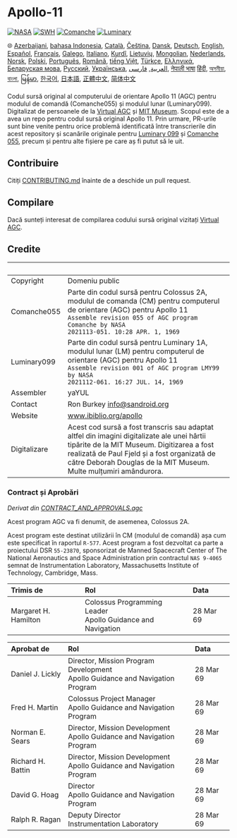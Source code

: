 # Apollo-11

[![NASA][1]][2]
[![SWH]][SWH_URL]
[![Comanche]][ComancheMilestone]
[![Luminary]][LuminaryMilestone]

🌐
[Azerbaijani][AZ],
[bahasa Indonesia][ID],
[Català][CA],
[Čeština][CZ],
[Dansk][DA],
[Deutsch][DE],
[English][EN],
[Español][ES],
[Français][FR],
[Galego][GL],
[Italiano][IT],
[Kurdî][KU],
[Lietuvių][LT],
[Mongolian][MN],
[Nederlands][NL],
[Norsk][NO],
[Polski][PL],
[Português][PT_BR],
[Română][RO],
[tiếng Việt][VI],
[Türkçe][TR],
[Ελληνικά][GR],
[Беларуская мова][BE],
[Русский][RU],
[Українська][UK],
[العربية][AR],
[فارسی][FA],
[नेपाली भाषा][NE]
[हिंदी][HI_IN],
[অসমীয়া][AS_IN],
[বাংলা][BD_BN],
[မြန်မာ][MM],
[한국어][KO_KR],
[日本語][JA],
[正體中文][ZH_TW],
[简体中文][ZH_CN]

[AR]:README.ar.md
[AS_IN]:README.as_in.md
[AZ]:README.az.md
[BD_BN]:README.bd_bn.md
[BE]:README.be.md
[CA]:README.ca.md
[CZ]:README.cz.md
[DA]:README.da.md
[DE]:README.de.md
[EN]:../README.md
[ES]:README.es.md
[FA]:README.fa.md
[FR]:README.fr.md
[GL]:README.gl.md
[GR]:README.gr.md
[HI_IN]:README.hi_in.md
[ID]:README.id.md
[IT]:README.it.md
[JA]:README.ja.md
[KO_KR]:README.ko_kr.md
[KU]:README.ku.md
[LT]:README.lt.md
[MM]:README.mm.md
[MN]:README.mn.md
[NE]:README.ne.md
[NL]:README.nl.md
[NO]:README.no.md
[PL]:README.pl.md
[PT_BR]:README.pt_br.md
[RO]:README.ro.md
[RU]:README.ru.md
[TR]:README.tr.md
[UK]:README.uk.md
[VI]:README.vi.md
[ZH_CN]:README.zh_cn.md
[ZH_TW]:README.zh_tw.md

Codul sursă original al computerului de orientare Apollo 11 (AGC) pentru modulul de comandă (Comanche055) și modulul lunar (Luminary099). Digitalizat de persoanele de la [Virtual AGC][3] și [MIT Museum][4]. Scopul este de a avea un repo pentru codul sursă original Apollo 11. Prin urmare, PR-urile sunt bine venite pentru orice problemă identificată între transcrierile din acest repository și scanările originale pentru [Luminary 099][5] și [Comanche 055][6], precum și pentru alte fișiere pe care aș fi putut să le uit.

## Contribuire

Citiți [CONTRIBUTING.md][7] înainte de a deschide un pull request.

## Compilare

Dacă sunteți interesat de compilarea codului sursă original vizitați [Virtual AGC][8].

## Credite

&nbsp;       | &nbsp;
:----------- | :-----
Copyright    | Domeniu public
Comanche055  | Parte din codul sursă pentru Colossus 2A, modulul de comanda (CM) pentru computerul de orientare (AGC) pentru Apollo 11<br>`Assemble revision 055 of AGC program Comanche by NASA`<br>`2021113-051. 10:28 APR. 1, 1969`
Luminary099  | Parte din codul sursă pentru Luminary 1A, modulul lunar (LM) pentru computerul de orientare (AGC) pentru Apollo 11<br>`Assemble revision 001 of AGC program LMY99 by NASA`<br>`2021112-061. 16:27 JUL. 14, 1969`
Assembler    | yaYUL
Contact      | Ron Burkey <info@sandroid.org>
Website      | www.ibiblio.org/apollo
Digitalizare | Acest cod sursă a fost transcris sau adaptat altfel din imagini digitalizate ale unei hârtii tipărite de la MIT Museum. Digitizarea a fost realizată de Paul Fjeld și a fost organizată de către Deborah Douglas de la MIT Museum. Multe mulțumiri amândurora.

### Contract și Aprobări

*Derivat din [CONTRACT_AND_APPROVALS.agc]*

Acest program AGC va fi denumit, de asemenea, Colossus 2A.

Acest program este destinat utilizării în CM (modulul de comandă) așa cum este specificat în raportul `R-577`. Acest program a fost dezvoltat ca parte a proiectului DSR `55-23870`, sponsorizat de Manned Spacecraft Center of The National Aeronautics and Space Administration prin contractul `NAS 9-4065` semnat de Instrumentation Laboratory, Massachusetts Institute of Technology, Cambridge, Mass.

Trimis de            | Rol | Data
:------------------- | :-- | :---
Margaret H. Hamilton | Colossus Programming Leader<br>Apollo Guidance and Navigation | 28 Mar 69

Aprobat de        | Rol | Data
:---------------- | :-- | :---
Daniel J. Lickly  | Director, Mission Program Development<br>Apollo Guidance and Navigation Program | 28 Mar 69
Fred H. Martin    | Colossus Project Manager<br>Apollo Guidance and Navigation Program | 28 Mar 69
Norman E. Sears   | Director, Mission Development<br>Apollo Guidance and Navigation Program | 28 Mar 69
Richard H. Battin | Director, Mission Development<br>Apollo Guidance and Navigation Program | 28 Mar 69
David G. Hoag     | Director<br>Apollo Guidance and Navigation Program | 28 Mar 69
Ralph R. Ragan    | Deputy Director<br>Instrumentation Laboratory | 28 Mar 69

[CONTRACT_AND_APPROVALS.agc]:https://github.com/chrislgarry/Apollo-11/blob/master/Comanche055/CONTRACT_AND_APPROVALS.agc
[1]:https://flat.badgen.net/badge/NASA/Mission%20Overview/0B3D91
[2]:https://www.nasa.gov/mission_pages/apollo/missions/apollo11.html
[3]:http://www.ibiblio.org/apollo/
[4]:http://web.mit.edu/museum/
[5]:http://www.ibiblio.org/apollo/ScansForConversion/Luminary099/
[6]:http://www.ibiblio.org/apollo/ScansForConversion/Comanche055/
[7]:https://github.com/chrislgarry/Apollo-11/blob/master/CONTRIBUTING.md
[8]:https://github.com/rburkey2005/virtualagc
[SWH]:https://flat.badgen.net/badge/Software%20Heritage/Archive/0B3D91
[SWH_URL]:https://archive.softwareheritage.org/browse/origin/https://github.com/chrislgarry/Apollo-11/
[Comanche]:https://flat.badgen.net/github/milestones/chrislgarry/Apollo-11/1
[ComancheMilestone]:https://github.com/chrislgarry/Apollo-11/milestone/1
[Luminary]:https://flat.badgen.net/github/milestones/chrislgarry/Apollo-11/2
[LuminaryMilestone]:https://github.com/chrislgarry/Apollo-11/milestone/2
